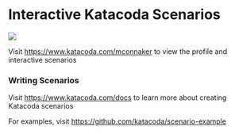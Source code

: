 # Interactive Katacoda Scenarios

[![](http://shields.katacoda.com/katacoda/mconnaker/count.svg)](https://www.katacoda.com/mconnaker "Get your profile on Katacoda.com")

Visit https://www.katacoda.com/mconnaker to view the profile and interactive scenarios

### Writing Scenarios
Visit https://www.katacoda.com/docs to learn more about creating Katacoda scenarios

For examples, visit https://github.com/katacoda/scenario-example
